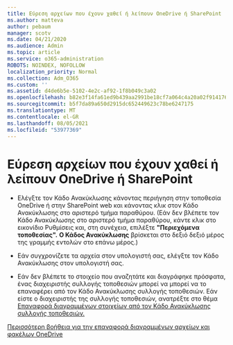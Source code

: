 ```yaml
---
title: Εύρεση αρχείων που έχουν χαθεί ή λείπουν OneDrive ή SharePoint
ms.author: matteva
author: pebaum
manager: scotv
ms.date: 04/21/2020
ms.audience: Admin
ms.topic: article
ms.service: o365-administration
ROBOTS: NOINDEX, NOFOLLOW
localization_priority: Normal
ms.collection: Adm_O365
ms.custom: ''
ms.assetid: d4de6b5e-5102-4e2c-af92-1f8b049c3a02
ms.openlocfilehash: b82e3f14fa61ed9b439aa2991be18cf7a064c4a20a02f914176b1afe6eb0f83b
ms.sourcegitcommit: b5f7da89a650d2915dc652449623c78be6247175
ms.translationtype: MT
ms.contentlocale: el-GR
ms.lasthandoff: 08/05/2021
ms.locfileid: "53977369"
---
```

# <a name="find-lost-or-missing-files-in-onedrive-or-sharepoint"></a>Εύρεση αρχείων που έχουν χαθεί ή λείπουν OneDrive ή SharePoint

- Ελέγξτε τον Κάδο Ανακύκλωσης κάνοντας περιήγηση στην τοποθεσία OneDrive ή στην SharePoint web και κάνοντας κλικ στον Κάδο Ανακύκλωσης στο αριστερό τμήμα παραθύρου. (Εάν δεν βλέπετε τον Κάδο Ανακύκλωσης στο αριστερό τμήμα παραθύρου, κάντε κλικ στο εικονίδιο Ρυθμίσεις και, στη συνέχεια, επιλέξτε **"Περιεχόμενα τοποθεσίας".** **Ο Κάδος Ανακύκλωσης** βρίσκεται στο δεξιό δεξιό μέρος της γραμμής εντολών στο επάνω μέρος.) 
    
- Εάν συγχρονίζετε τα αρχεία στον υπολογιστή σας, ελέγξτε τον Κάδο Ανακύκλωσης στον υπολογιστή σας. 
    
- Εάν δεν βλέπετε το στοιχείο που αναζητάτε και διαγράφηκε πρόσφατα, ένας διαχειριστής συλλογής τοποθεσιών μπορεί να μπορεί να το επαναφέρει από τον Κάδο Ανακύκλωσης συλλογής τοποθεσιών. Εάν είστε ο διαχειριστής της συλλογής τοποθεσιών, ανατρέξτε στο θέμα [Επαναφορά διαγραμμένων στοιχείων από τον Κάδο Ανακύκλωσης συλλογής τοποθεσιών.](https://support.microsoft.com/office/restore-items-in-the-recycle-bin-that-were-deleted-from-sharepoint-or-teams-6df466b6-55f2-4898-8d6e-c0dff851a0be)
    
[Περισσότερη βοήθεια για την επαναφορά διαγραμμένων αρχείων και φακέλων OneDrive](https://go.microsoft.com/fwlink/?linkid=872872)
  

